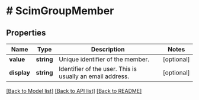 # # ScimGroupMember

## Properties

Name | Type | Description | Notes
------------ | ------------- | ------------- | -------------
**value** | **string** | Unique identifier of the member. | [optional] 
**display** | **string** | Identifier of the user. This is usually an email address. | [optional] 

[[Back to Model list]](../../README.md#documentation-for-models) [[Back to API list]](../../README.md#documentation-for-api-endpoints) [[Back to README]](../../README.md)


